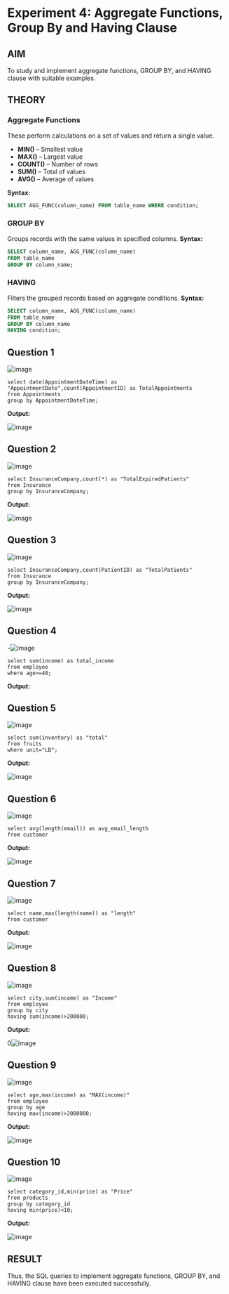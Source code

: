 # Experiment 4: Aggregate Functions, Group By and Having Clause

## AIM
To study and implement aggregate functions, GROUP BY, and HAVING clause with suitable examples.

## THEORY

### Aggregate Functions
These perform calculations on a set of values and return a single value.

- **MIN()** – Smallest value  
- **MAX()** – Largest value  
- **COUNT()** – Number of rows  
- **SUM()** – Total of values  
- **AVG()** – Average of values

**Syntax:**
```sql
SELECT AGG_FUNC(column_name) FROM table_name WHERE condition;
```
### GROUP BY
Groups records with the same values in specified columns.
**Syntax:**
```sql
SELECT column_name, AGG_FUNC(column_name)
FROM table_name
GROUP BY column_name;
```
### HAVING
Filters the grouped records based on aggregate conditions.
**Syntax:**
```sql
SELECT column_name, AGG_FUNC(column_name)
FROM table_name
GROUP BY column_name
HAVING condition;
```

**Question 1**
--
![image](https://github.com/user-attachments/assets/408857b5-4b76-46cf-9325-6361d8452d39)

```
select date(AppointmentDateTime) as "AppointmentDate",count(AppointmentID) as TotalAppointments
from Appointments
group by AppointmentDateTime;
```


**Output:**

![image](https://github.com/user-attachments/assets/fd081a84-5ab3-421c-9ab7-1a1aa98be381)


**Question 2**
---
![image](https://github.com/user-attachments/assets/0608c196-0ba9-44bf-ad6a-920ffbdd8abe)

```
select InsuranceCompany,count(*) as "TotalExpiredPatients"
from Insurance
group by InsuranceCompany;
```

**Output:**

![image](https://github.com/user-attachments/assets/68176128-065a-4bc6-a723-d3144874ee4f)


**Question 3**
---
![image](https://github.com/user-attachments/assets/1e1249ce-8998-434d-8efc-e66a9cb9fdcd)

```
select InsuranceCompany,count(PatientID) as "TotalPatients"
from Insurance
group by InsuranceCompany;
```

**Output:**

![image](https://github.com/user-attachments/assets/ef9e7175-f8c1-444a-a18b-ecd93bffa209)


**Question 4**
---
-![image](https://github.com/user-attachments/assets/87cf0bda-773e-4686-b0ae-ecadd453c417)

```
select sum(income) as total_income
from employee
where age>=40;
```

**Output:**



**Question 5**
---
![image](https://github.com/user-attachments/assets/df859242-7e06-455e-8285-02a73fb3c9e7)

```
select sum(inventory) as "total"
from fruits
where unit="LB";
```

**Output:**

![image](https://github.com/user-attachments/assets/7935bf5a-0669-450b-abf9-525e6f2f764c)

**Question 6**
---
![image](https://github.com/user-attachments/assets/eecade6c-2831-4836-8e56-f8e1a555c052)

```
select avg(length(email)) as avg_email_length
from customer
```

**Output:**

![image](https://github.com/user-attachments/assets/c2f7b4e3-b130-4b31-b5bd-09a53f9671b4)


**Question 7**
---
![image](https://github.com/user-attachments/assets/e27fb201-787d-45e7-8bb4-98bce94022dd)

```
select name,max(length(name)) as "length"
from customer
```

**Output:**

![image](https://github.com/user-attachments/assets/86753f17-6990-4a37-a181-bb5741f25bc5)


**Question 8**
---
![image](https://github.com/user-attachments/assets/63a19620-7e73-4e97-a663-d8bb6be10153)


```
select city,sum(income) as "Income"
from employee
group by city
having sum(income)>200000;
```

**Output:**

0![image](https://github.com/user-attachments/assets/0610adff-115a-4f1c-9268-1aac2de4bed3)


**Question 9**
---
![image](https://github.com/user-attachments/assets/1a211bc9-62dc-487b-a4ae-6add51ef8e9c)

```
select age,max(income) as "MAX(income)"
from employee
group by age
having max(income)>2000000;
```

**Output:**

![image](https://github.com/user-attachments/assets/47aff8b1-a325-49fc-8454-9fa4ad0762d1)


**Question 10**
---
![image](https://github.com/user-attachments/assets/b2e56c29-53b6-4084-be3e-d6bd432dbe45)

```
select category_id,min(price) as "Price"
from products
group by category_id
having min(price)<10;
```

**Output:**


![image](https://github.com/user-attachments/assets/e281293d-9e58-43f0-b63d-0eda47df28d2)



## RESULT
Thus, the SQL queries to implement aggregate functions, GROUP BY, and HAVING clause have been executed successfully.

